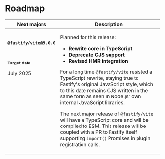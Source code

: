 # Roadmap


<table class="roadmap">
<thead>
<tr>
<th>Next majors</th>
<th>Description</th>
</tr>
</thead>
<tbody>
<tr>
<td valign="top">

<br>

<span class="release">

**`@fastify/vite@9.0.0`**

</span>

<br>

<small>

**Target date**

</small>

July 2025

</td>
<td valign="top">

Planned for this release:

- **Rewrite core in TypeScript**
- **Deprecate CJS support**
- **Revised HMR integration**

For a long time `@fastify/vite` resisted a TypeScript rewrite, staying true to Fastify's original JavaScript style, which to this date remains CJS written in the same form as seen in Node.js' own internal JavaScript libraries. 

The next major release of `@fastify/vite` will have a TypeScript core and will be compiled to ESM. This release will be coupled with a PR to Fastify itself supporting `import()` Promises in plugin registration calls. 

</td>
</tr>

</tbody>
</table>
